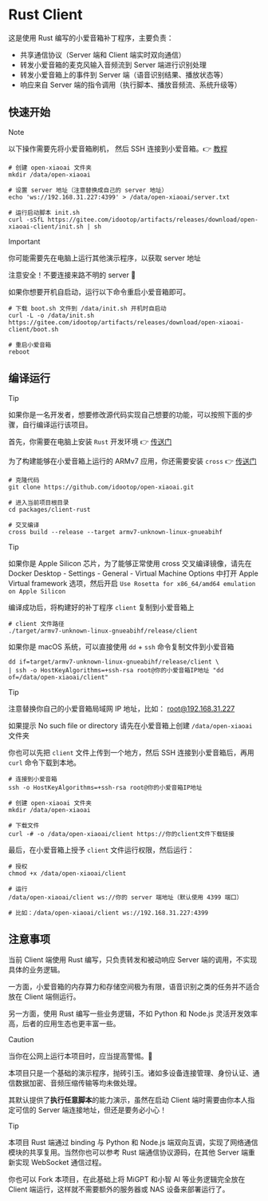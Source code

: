 # Rust Client

这是使用 Rust 编写的小爱音箱补丁程序，主要负责：

- 共享通信协议（Server 端和 Client 端实时双向通信）
- 转发小爱音箱的麦克风输入音频流到 Server 端进行识别处理
- 转发小爱音箱上的事件到 Server 端（语音识别结果、播放状态等）
- 响应来自 Server 端的指令调用（执行脚本、播放音频流、系统升级等）

## 快速开始

> [!NOTE]
> 以下操作需要先将小爱音箱刷机， 然后 SSH 连接到小爱音箱。👉 [教程](../../docs/flash.md)

```shell
# 创建 open-xiaoai 文件夹
mkdir /data/open-xiaoai

# 设置 server 地址（注意替换成自己的 server 地址）
echo 'ws://192.168.31.227:4399' > /data/open-xiaoai/server.txt

# 运行启动脚本 init.sh
curl -sSfL https://gitee.com/idootop/artifacts/releases/download/open-xiaoai-client/init.sh | sh
```

> [!IMPORTANT]
> 你可能需要先在电脑上运行其他演示程序，以获取 server 地址
>
> 注意安全！不要连接来路不明的 server 🚨

如果你想要开机自启动，运行以下命令重启小爱音箱即可。

```shell
# 下载 boot.sh 文件到 /data/init.sh 开机时自启动
curl -L -o /data/init.sh https://gitee.com/idootop/artifacts/releases/download/open-xiaoai-client/boot.sh

# 重启小爱音箱
reboot
```

## 编译运行

> [!TIP]
> 如果你是一名开发者，想要修改源代码实现自己想要的功能，可以按照下面的步骤，自行编译运行该项目。

首先，你需要在电脑上安装 `Rust` 开发环境 👉 [传送门](https://www.rust-lang.org/)

为了构建能够在小爱音箱上运行的 ARMv7 应用，你还需要安装 `cross` 👉 [传送门](https://github.com/cross-rs/cross)

```shell
# 克隆代码
git clone https://github.com/idootop/open-xiaoai.git

# 进入当前项目根目录
cd packages/client-rust

# 交叉编译
cross build --release --target armv7-unknown-linux-gnueabihf
```

> [!TIP]
> 如果你是 Apple Silicon 芯片，为了能够正常使用 cross 交叉编译镜像，请先在 Docker Desktop - Settings - General - Virtual Machine Options 中打开 Apple Virtual framework 选项，然后开启 `Use Rosetta for x86_64/amd64 emulation on Apple Silicon`

编译成功后，将构建好的补丁程序 `client` 复制到小爱音箱上

```shell
# client 文件路径
./target/armv7-unknown-linux-gnueabihf/release/client
```

如果你是 macOS 系统，可以直接使用 `dd` + `ssh` 命令复制文件到小爱音箱

```shell
dd if=target/armv7-unknown-linux-gnueabihf/release/client \
| ssh -o HostKeyAlgorithms=+ssh-rsa root@你的小爱音箱IP地址 "dd of=/data/open-xiaoai/client"
```

> [!TIP]
> 注意替换你自己的小爱音箱局域网 IP 地址，比如： root@192.168.31.227
>
> 如果提示 No such file or directory 请先在小爱音箱上创建 `/data/open-xiaoai` 文件夹

你也可以先把 `client` 文件上传到一个地方，然后 SSH 连接到小爱音箱后，再用 `curl` 命令下载到本地。

```shell
# 连接到小爱音箱
ssh -o HostKeyAlgorithms=+ssh-rsa root@你的小爱音箱IP地址

# 创建 open-xiaoai 文件夹
mkdir /data/open-xiaoai

# 下载文件
curl -# -o /data/open-xiaoai/client https://你的client文件下载链接
```

最后，在小爱音箱上授予 `client` 文件运行权限，然后运行：

```shell
# 授权
chmod +x /data/open-xiaoai/client

# 运行
/data/open-xiaoai/client ws://你的 server 端地址（默认使用 4399 端口）

# 比如：/data/open-xiaoai/client ws://192.168.31.227:4399
```

## 注意事项

当前 Client 端使用 Rust 编写，只负责转发和被动响应 Server 端的调用，不实现具体的业务逻辑。

一方面，小爱音箱的内存算力和存储空间极为有限，语音识别之类的任务并不适合放在 Client 端侧运行。

另一方面，使用 Rust 编写一些业务逻辑，不如 Python 和 Node.js 灵活开发效率高，后者的应用生态也更丰富一些。

> [!CAUTION]
> 当你在公网上运行本项目时，应当提高警惕。🚨

本项目只是一个基础的演示程序，抛砖引玉。诸如多设备连接管理、身份认证、通信数据加密、音频压缩传输等均未做处理。

其默认提供了**执行任意脚本**的能力演示，虽然在启动 Client 端时需要由你本人指定可信的 Server 端连接地址，但还是要务必小心！

> [!TIP]
> 本项目 Rust 端通过 binding 与 Python 和 Node.js 端双向互调，实现了网络通信模块的共享复用。当然你也可以参考 Rust 端通信协议源码，在其他 Server 端重新实现 WebSocket 通信过程。

你也可以 Fork 本项目，在此基础上将 MiGPT 和小智 AI 等业务逻辑完全放在 Client 端运行，这样就不需要额外的服务器或 NAS 设备来部署运行了。
